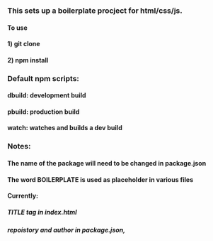 ### This sets up a boilerplate procject for html/css/js.
#### To use
#### 1) git clone <repo> <path>
#### 2) npm install

### Default npm scripts:
#### dbuild: development build
#### pbuild: production build
#### watch: watches and builds a dev build


### Notes:
#### The name of the package will need to be changed in package.json
#### The word BOILERPLATE is used as placeholder in various files
#### Currently: 
##### TITLE tag in index.html
##### repoistory and author  in package.json,
#
